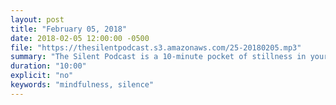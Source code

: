 ```yaml
---
layout: post
title: "February 05, 2018"
date: 2018-02-05 12:00:00 -0500
file: "https://thesilentpodcast.s3.amazonaws.com/25-20180205.mp3"
summary: "The Silent Podcast is a 10-minute pocket of stillness in your day. Listen to it at a set time every day, in the middle of a busy commute, or when you simply need a break from all of the hustle and bustle of distraction around you."
duration: "10:00"
explicit: "no"
keywords: "mindfulness, silence"
---
```

